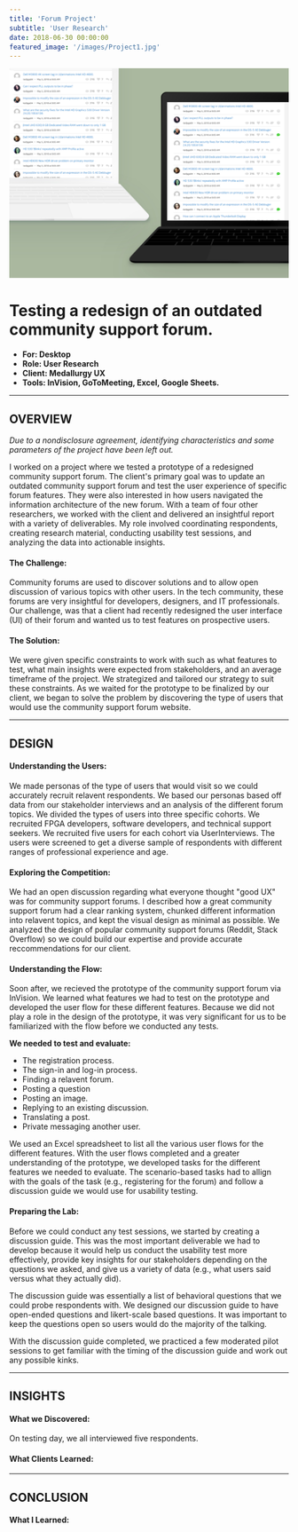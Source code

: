 ```yaml
---
title: 'Forum Project'
subtitle: 'User Research'
date: 2018-06-30 00:00:00
featured_image: '/images/Project1.jpg'
---
```


![](/images/Project1.jpg)


# Testing a redesign of an outdated community support forum.
* **For: Desktop**
* **Role: User Research**
* **Client: Medallurgy UX**
* **Tools: InVision, GoToMeeting, Excel, Google Sheets.**

---


## OVERVIEW

*Due to a nondisclosure agreement, identifying characteristics and some parameters of the project have been left out.*


I worked on a project where we tested a prototype of a redesigned community support forum. The client's primary goal was to update an outdated community support forum and test the user experience of specific forum features. They were also interested in how users navigated the information architecture of the new forum.  With a team of four other researchers, we worked with the client and delivered an insightful report with a variety of deliverables. My role involved coordinating respondents, creating research material, conducting usability test sessions, and analyzing the data into actionable insights.

#### The Challenge:

Community forums are used to discover solutions and to allow open discussion of various topics with other users. In the tech community, these forums are very insightful for developers, designers, and IT professionals. Our challenge, was that a client had recently redesigned the user interface (UI) of their forum and wanted us to test features on prospective users.

#### The Solution:

We were given specific constraints to work with such as what features to test, what main insights were expected from stakeholders, and an average timeframe of the project. We strategized and tailored our strategy to suit these constraints. As we waited for the prototype to be finalized by our client, we began to solve the problem by discovering the type of users that would use the community support forum website.


---


## DESIGN


#### Understanding the Users:

We made personas of the type of users that would visit so we could accurately recruit relavent respondents. We based our personas based off data from our stakeholder interviews and an analysis of the different forum topics. We divided the types of users into three specific cohorts. We recruited FPGA developers, software developers, and technical support seekers. We recruited five users for each cohort via UserInterviews. The users were screened to get a diverse sample of respondents with different ranges of professional experience and age.


#### Exploring the Competition: 

 We had an open discussion regarding what everyone thought "good UX" was for community support forums. I described how a great community support forum had a clear ranking system, chunked different information into relavent topics, and kept the visual design as minimal as possible. We analyzed the design of popular community support forums (Reddit, Stack Overflow) so we could build our expertise and provide accurate reccommendations for our client. 


#### Understanding the Flow:

Soon after, we recieved the prototype of the community support forum via InVision. We learned what features we had to test on the prototype and developed the user flow for these different features. Because we did not play a role in the design of the prototype, it was very significant for us to be familiarized with the flow before we conducted any tests.


**We needed to test and evaluate:**

* The registration process.
* The sign-in and log-in process.
* Finding a relavent forum.
* Posting a question
* Posting an image.
* Replying to an existing discussion.
* Translating a post.
* Private messaging another user.


We used an Excel spreadsheet to list all the various user flows for the different features. With the user flows completed and a greater understanding of the prototype, we developed tasks for the different features we needed to evaluate. The scenario-based tasks had to allign with the goals of the task (e.g., registering for the forum) and follow a discussion guide we would use for usability testing.


#### Preparing the Lab:

Before we could conduct any test sessions, we started by creating a discussion guide. This was the most important deliverable we had to develop because it would help us conduct the usability test more effectively, provide key insights for our stakeholders depending on the questions we asked, and give us a variety of data (e.g., what users said versus what they actually did). 


The discussion guide was essentially a list of behavioral questions that we could probe respondents with. We designed our discussion guide to have open-ended questions and likert-scale based questions. It was important to keep the questions open so users would do the majority of the talking.  


With the discussion guide completed, we practiced a few moderated pilot sessions to get familiar with the timing of the discussion guide and work out any possible kinks. 

---


## INSIGHTS

#### What we Discovered:


On testing day, we all interviewed five respondents.


#### What Clients Learned:


---


## CONCLUSION

#### What I Learned:
